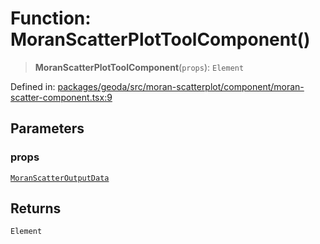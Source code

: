 # Function: MoranScatterPlotToolComponent()

> **MoranScatterPlotToolComponent**(`props`): `Element`

Defined in: [packages/geoda/src/moran-scatterplot/component/moran-scatter-component.tsx:9](https://github.com/GeoDaCenter/openassistant/blob/a9f2271d1019f6c25c10dd4b3bdb64fcf16999b2/packages/geoda/src/moran-scatterplot/component/moran-scatter-component.tsx#L9)

## Parameters

### props

[`MoranScatterOutputData`](../type-aliases/MoranScatterOutputData.md)

## Returns

`Element`
